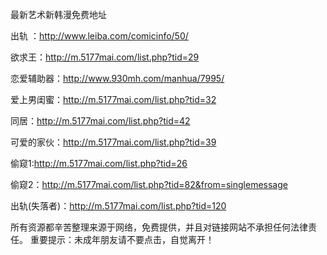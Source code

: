 最新艺术新韩漫免费地址

出轨 ：http://www.leiba.com/comicinfo/50/ 

欲求王：http://m.5177mai.com/list.php?tid=29

恋爱辅助器：http://www.930mh.com/manhua/7995/

爱上男闺蜜：http://m.5177mai.com/list.php?tid=32

同居：http://m.5177mai.com/list.php?tid=42

可爱的家伙：http://m.5177mai.com/list.php?tid=39 

偷窥1:http://m.5177mai.com/list.php?tid=26 

偷窥2：http://m.5177mai.com/list.php?tid=82&from=singlemessage

出轨(失落者)：http://m.5177mai.com/list.php?tid=120

所有资源都辛苦整理来源于网络，免费提供，并且对链接网站不承担任何法律责任。
重要提示：未成年朋友请不要点击，自觉离开！
